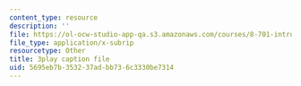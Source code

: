 ```yaml
---
content_type: resource
description: ''
file: https://ol-ocw-studio-app-qa.s3.amazonaws.com/courses/8-701-introduction-to-nuclear-and-particle-physics-fall-2020/5695eb7b353237adbb736c3330be7314_s-QcRrGppsk.srt
file_type: application/x-subrip
resourcetype: Other
title: 3play caption file
uid: 5695eb7b-3532-37ad-bb73-6c3330be7314
---
```

